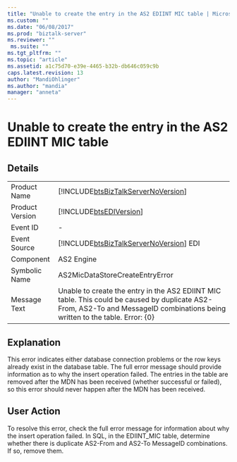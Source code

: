 ```yaml
---
title: "Unable to create the entry in the AS2 EDIINT MIC table | Microsoft Docs"
ms.custom: ""
ms.date: "06/08/2017"
ms.prod: "biztalk-server"
ms.reviewer: ""
 ms.suite: ""
ms.tgt_pltfrm: ""
ms.topic: "article"
ms.assetid: a1c75d70-e39e-4465-b32b-db646c059c9b
caps.latest.revision: 13
author: "MandiOhlinger"
ms.author: "mandia"
manager: "anneta"
---
```

# Unable to create the entry in the AS2 EDIINT MIC table
## Details  
  
|||  
|-|-|  
|Product Name|[!INCLUDE[btsBizTalkServerNoVersion](../includes/btsbiztalkservernoversion-md.md)]|  
|Product Version|[!INCLUDE[btsEDIVersion](../includes/btsediversion-md.md)]|  
|Event ID|-|  
|Event Source|[!INCLUDE[btsBizTalkServerNoVersion](../includes/btsbiztalkservernoversion-md.md)] EDI|  
|Component|AS2 Engine|  
|Symbolic Name|AS2MicDataStoreCreateEntryError|  
|Message Text|Unable to create the entry in the AS2 EDIINT MIC table. This could be caused by duplicate AS2-From, AS2-To and MessageID combinations being written to the table.  Error: {0}|  
  
## Explanation  
 This error indicates either database connection problems or the row keys already exist in the database table. The full error message should provide information as to why the insert operation failed. The entries in the table are removed after the MDN has been received (whether successful or failed), so this error should never happen after the MDN has been received.  
  
## User Action  
 To resolve this error, check the full error message for information about why the insert operation failed. In SQL, in the EDIINT_MIC table, determine whether there is duplicate AS2-From and AS2-To MessageID combinations. If so, remove them.